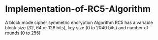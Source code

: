 # Implementation-of-RC5-Algorithm
A block mode cipher symmetric encryption Algorithm
RC5 has a variable block size (32, 64 or 128 bits), key size (0 to 2040 bits) and number of rounds (0 to 255)
